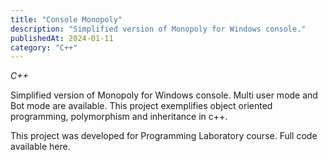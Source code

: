 ```yaml
---
title: "Console Monopoly"
description: "Simplified version of Monopoly for Windows console."
publishedAt: 2024-01-11
category: "C++"
---
```


*C++*

Simplified version of Monopoly for Windows console. Multi user mode and Bot mode are available. This project exemplifies object oriented programming, polymorphism and inheritance in c++.

This project was developed for Programming Laboratory course.
Full code available here.